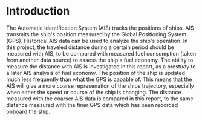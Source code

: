 # Introduction
The Automatic Identification System (AIS) tracks the positions of ships. AIS transmits the ship's position measured by the Global Positioning System (GPS). Historical AIS data can be used to analyze the ship's operation. In this project, the traveled distance during a certain period should be measured with AIS, to be compared with measured fuel consumption (taken from another data source) to assess the ship's fuel economy. The ability to measure the distance with AIS is investigated in this report, as a prestudy to a later AIS analysis of fuel economy. The position of the ship is updated much less frequently than what the GPS is capable of. This means that the AIS will give a more coarse represenation of the ships trajectory, especially when either the speed or course of the ship is changing. The distance measured with the coarser AIS data is compared in this report, to the same distance measured with the finer GPS data which has been recorded onboard the ship.


